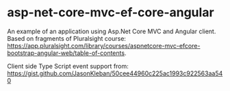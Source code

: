 # asp-net-core-mvc-ef-core-angular
An example of an application using Asp.Net Core MVC and Angular client. Based on fragments of Pluralsight course:
https://app.pluralsight.com/library/courses/aspnetcore-mvc-efcore-bootstrap-angular-web/table-of-contents.

Client side Type Script event support from: 
https://gist.github.com/JasonKleban/50cee44960c225ac1993c922563aa540
